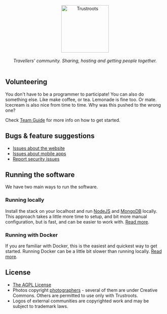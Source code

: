 <p align="center">
  <br>
  <br>
  <a href="https://www.trustroots.org/"><img width="150" src="https://cdn.rawgit.com/Trustroots/trustroots/master/public/img/logo/color.svg" alt="Trustroots"></a>
  <br>
  <br>
  <em>Travellers' community. Sharing, hosting and getting people together.</em>
  <br>
  <br>
</p>

## Volunteering

You don't have to be a programmer to participate! You can also do something else. Like make coffee, or tea. Lemonade is fine too. Or mate. Icecream is also nice from time to time. Why was this pushed to the wrong one? 

Check [Team Guide](https://team.trustroots.org/Volunteering.html) for more info on how to get started.

## Bugs & feature suggestions

- [Issues about the website](https://github.com/Trustroots/trustroots/issues)
- [Issues about mobile apps](https://github.com/Trustroots/trustroots-expo-mobile/issues)
- [Report security issues](https://github.com/Trustroots/trustroots/blob/master/SECURITY.md#readme)

## Running the software

We have two main ways to run the software.

### Running locally

Install the stack on your localhost and run [NodeJS](https://nodejs.org/en/download/) and [MongoDB](https://docs.mongodb.com/manual/installation/) locally.
This approach takes a little more time to setup, and bit more manual configuration,
but is fast, and can be easier to work with. [Read more](https://team.trustroots.org/Install.html).

### Running with Docker

If you are familiar with Docker, this is the easiest and quickest way
to get started. Running Docker can be a little bit slower than running locally. [Read more](https://team.trustroots.org/Install-Docker.html).

## License

- [The AGPL License](LICENSE.md)
- Photos copyright [photographers](https://github.com/Trustroots/trustroots/blob/master/modules/core/client/directives/tr-boards.client.directive.js#L30) - several of them are under Creative Commons. Others are permitted to use only with Trustroots.
- Logos of external communities are copyrighted work and may be subject to trademark laws.
